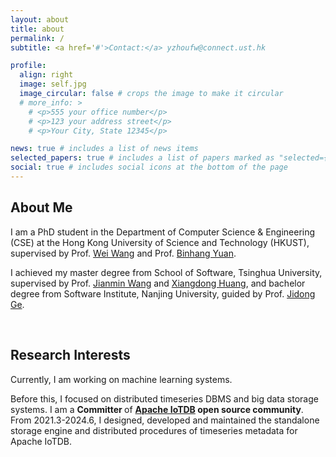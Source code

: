```yaml
---
layout: about
title: about
permalink: /
subtitle: <a href='#'>Contact:</a> yzhoufw@connect.ust.hk

profile:
  align: right
  image: self.jpg
  image_circular: false # crops the image to make it circular
  # more_info: >
    # <p>555 your office number</p>
    # <p>123 your address street</p>
    # <p>Your City, State 12345</p>

news: true # includes a list of news items
selected_papers: true # includes a list of papers marked as "selected={true}"
social: true # includes social icons at the bottom of the page
---
```


## About Me

I am a PhD student in the Department of Computer Science & Engineering (CSE) at the Hong Kong University of Science and Technology (HKUST), supervised by Prof. [Wei Wang](https://www.cse.ust.hk/~weiwa/) and Prof. [Binhang Yuan](https://binhangyuan.github.io/site/). 

I achieved my master degree from School of Software, Tsinghua University, supervised by Prof. [Jianmin Wang](https://www.thss.tsinghua.edu.cn/faculty/wangjianmin.htm) and [Xiangdong Huang](https://www.thss.tsinghua.edu.cn/faculty/huangxiangdong.htm), and bachelor degree from Software Institute, Nanjing University, guided by Prof. [Jidong Ge](https://software.nju.edu.cn/gjd/).

<br>

## Research Interests

Currently, I am working on machine learning systems. 

Before this, I focused on distributed timeseries DBMS and big data storage systems. I am a <b>Committer </b> of <b>[Apache IoTDB](https://iotdb.apache.org/) open source community</b>. From 2021.3-2024.6, I designed, developed and maintained the standalone storage engine and distributed procedures of timeseries metadata for Apache IoTDB.

